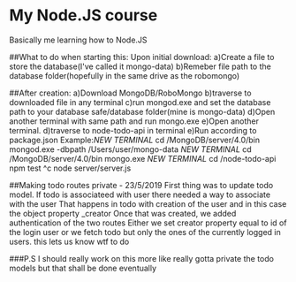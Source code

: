 # My Node.JS course
Basically me learning how to Node.JS

##What to do when starting this:
Upon initial download:
    a)Create a file to store the database(I've called it mongo-data)
    b)Remeber file path to the database folder(hopefully in the same drive as the robomongo)

##After creation:
    a)Download MongoDB/RoboMongo
    b)traverse to downloaded file in any terminal
    c)run mongod.exe and set the database path to your database safe/database folder(mine is mongo-data)
    d)Open another terminal with same path and run mongo.exe
    e)Open another terminal.
    d)traverse to node-todo-api in terminal
    e)Run according to package.json
Example:*NEW TERMINAL* 
            cd /MongoDB/server/4.0/bin
                mongod.exe -dbpath /Users/user/mongo-data
        *NEW TERMINAL*
            cd /MongoDB/server/4.0/bin
                mongo.exe
        *NEW TERMINAL*
            cd /node-todo-api
                npm test
                ^c
                node server/server.js


##Making todo routes private - 23/5/2019
    First thing was to update todo model. If todo is associateed with user there needed a way to associate with the user
    That happens in todo with creation of the user and in this case the object property _creator
    Once that was created, we added authentication of the two routes
    Either we set creator property equal to id of the login user
    or we fetch todo but only the ones of the currently logged in users.
    this lets us know wtf to do
    
###P.S I should really work on this more like really gotta private the todo models but that shall be done eventually
